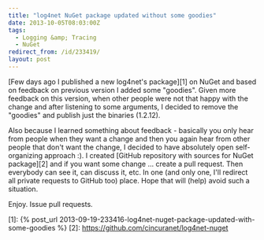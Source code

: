 ```yaml
---
title: "log4net NuGet package updated without some goodies"
date: 2013-10-05T08:03:00Z
tags:
  - Logging &amp; Tracing
  - NuGet
redirect_from: /id/233419/
layout: post
---
```

[Few days ago I published a new log4net's package][1] on NuGet and based on feedback on previous version I added some "goodies". Given more feedback on this version, when other people were not that happy with the change and after listening to some arguments, I decided to remove the "goodies" and publish just the binaries (1.2.12).

<!-- excerpt -->

Also because I learned something about feedback - basically you only hear from people when they want a change and then you again hear from other people that don't want the change, I decided to have absolutely open self-organizing approach :). I created [GitHub repository with sources for NuGet package][2] and if you want some change ... create a pull request. Then everybody can see it, can discuss it, etc. In one (and only one, I'll redirect all private requests to GitHub too) place. Hope that will (help) avoid such a situation.

Enjoy. Issue pull requests.

[1]: {% post_url 2013-09-19-233416-log4net-nuget-package-updated-with-some-goodies %}
[2]: https://github.com/cincuranet/log4net-nuget